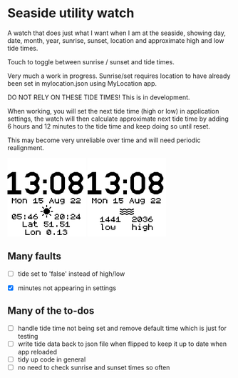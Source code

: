 # Seaside utility watch

A watch that does just what I want when I am at the seaside, showing day, date, month, year, sunrise, sunset, location and approximate high and low tide times.

Touch to toggle between sunrise / sunset and tide times.

Very much a work in progress. Sunrise/set requires location to have already been set in mylocation.json using MyLocation app.

DO NOT RELY ON THESE TIDE TIMES! This is in development.

When working, you will set the next tide time (high or low) in application settings, the watch will then calculate approximate next tide time by adding 6 hours and 12 minutes to the tide time and keep doing so until reset.

This may become very unreliable over time and will need periodic realignment.

![sun rise/set](screenshot.png)
![sun rise/set](screenshot2.png)

## Many faults

- [ ] tide set to 'false' instead of high/low
- [x] minutes not appearing in settings


## Many of the to-dos

- [ ] handle tide time not being set and remove default time which is just for testing
- [ ] write tide data back to json file when flipped to keep it up to date when app reloaded
- [ ] tidy up code in general
- [ ] no need to check sunrise and sunset times so often
